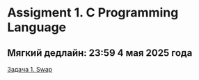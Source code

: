 # Assigment 1. C Programming Language
## Мягкий дедлайн: 23:59 4 мая 2025 года

[Задача 1. Swap](./task1_swap/README.md)
